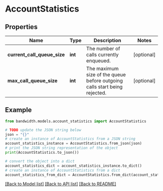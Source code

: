 # AccountStatistics


## Properties

Name | Type | Description | Notes
------------ | ------------- | ------------- | -------------
**current_call_queue_size** | **int** | The number of calls currently enqueued. | [optional] 
**max_call_queue_size** | **int** | The maximum size of the queue before outgoing calls start being rejected. | [optional] 

## Example

```python
from bandwidth.models.account_statistics import AccountStatistics

# TODO update the JSON string below
json = "{}"
# create an instance of AccountStatistics from a JSON string
account_statistics_instance = AccountStatistics.from_json(json)
# print the JSON string representation of the object
print(AccountStatistics.to_json())

# convert the object into a dict
account_statistics_dict = account_statistics_instance.to_dict()
# create an instance of AccountStatistics from a dict
account_statistics_from_dict = AccountStatistics.from_dict(account_statistics_dict)
```
[[Back to Model list]](../README.md#documentation-for-models) [[Back to API list]](../README.md#documentation-for-api-endpoints) [[Back to README]](../README.md)


